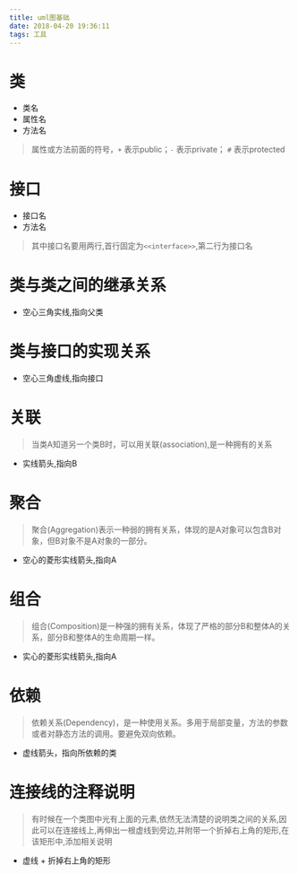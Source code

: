 ```yaml
---
title: uml图基础
date: 2018-04-20 19:36:11
tags: 工具
---
```


# 类
- 类名
- 属性名
- 方法名

> 属性或方法前面的符号，`+` 表示public；`-` 表示private； `#` 表示protected


# 接口

- 接口名
- 方法名

> 其中接口名要用两行,首行固定为`<<interface>>`,第二行为接口名


# 类与类之间的继承关系
- 空心三角实线,指向父类


# 类与接口的实现关系
- 空心三角虚线,指向接口

# 关联
> 当类A知道另一个类B时，可以用关联(association),是一种拥有的关系

- 实线箭头,指向B


# 聚合
> 聚合(Aggregation)表示一种弱的拥有关系，体现的是A对象可以包含B对象，但B对象不是A对象的一部分。

- 空心的菱形实线箭头,指向A


# 组合
>  组合(Composition)是一种强的拥有关系，体现了严格的部分B和整体A的关系，部分B和整体A的生命周期一样。

- 实心的菱形实线箭头,指向A

# 依赖
> 依赖关系(Dependency)，是一种使用关系。多用于局部变量，方法的参数或者对静态方法的调用。要避免双向依赖。

- 虚线箭头，指向所依赖的类

# 连接线的注释说明
> 有时候在一个类图中光有上面的元素,依然无法清楚的说明类之间的关系,因此可以在连接线上,再伸出一根虚线到旁边,并附带一个折掉右上角的矩形,在该矩形中,添加相关说明

- 虚线 + 折掉右上角的矩形